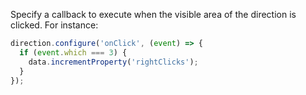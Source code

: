 Specify a callback to execute when the visible area of the direction is clicked. For instance:

```js
direction.configure('onClick', (event) => {
  if (event.which === 3) {
    data.incrementProperty('rightClicks');
  }
});
```
